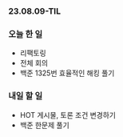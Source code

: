 ### 23.08.09-TIL
### 오늘 한 일
- 리팩토링
- 전체 회의 
- 백준 1325번 효율적인 해킹 풀기

### 내일 할 일
- HOT 게시물, 토론 조건 변경하기
- 백준 한문제 풀기
